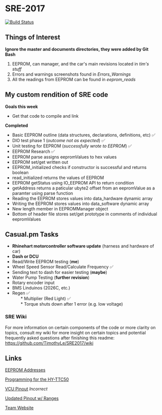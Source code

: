 # SRE-2017

[![Build Status](https://travis-ci.org/TimothyLe/SRE2017.svg?branch=master)](https://travis-ci.org/TimothyLe/SRE2017)

## Things of Interest
**Ignore the master and documents directories, they were added by Git Bash**  
1. EEPROM, can manager, and the car's main revisions located in *tim's stuff*  
2. Errors and warnings screenshots found in *Errors_Warnings*   
3. All the readings from EEPROM can be found in *eeprom_reads*   

## My custom rendition of SRE code  
**Goals this week**  
* Get that code to compile and link

**Completed**
* Basic EEPROM outline (data structures, declarations, definitions, etc) :white_check_mark:  
* DIO test phase 1 (*outcome not as expected*) :white_check_mark:  
* Unit testing for EEPROM (*successfully wrote to EEPROM*) :white_check_mark:  
* EEPROM Research :white_check_mark:    
* EEPROM parse assigns eepromValues to hex values  
* EEPROM set/get written out  
* EEPROM_initialized checks if constructor is successful and returns boolean  
* read_initialized returns the values of EEPROM  
* EEPROM getStatus using IO_EEPROM API to return condition  
* getAddress returns a paticular ubyte2 offset from an eepromValue as a paramter using parse function  
* Reading the EEPROM stores values into data_hardware dynamic array  
* Writing the EEPROM stores values into data_software dynamic array  
* New length member in EEPROMManager object  
* Bottom of header file stores set/get prototype in comments of individual eepromValues  

## Casual.pm Tasks
* __Rhinehart motorcontroller software update__ (harness and hardware of car)  
* __Dash or DCU__  
* Read/Write EEPROM testing (__me__)  
* Wheel Speed Sensor Read/Calculate Frequency :white_check_mark:  
* Sending text to dash for easier testing (__maybe__)  
* Water Pump Testing (__further revision__)  
* Rotary encoder input   
* BMS Linduinos (2026C, etc.)   
* Regen :white_check_mark:  
&nbsp;&nbsp;&nbsp;&nbsp;&nbsp;&nbsp; * Multiplier (Red Light) :white_check_mark:  
&nbsp;&nbsp;&nbsp;&nbsp;&nbsp;&nbsp; * Torque shuts down after 1 error (e.g. low voltage)  

### SRE Wiki
For more information on certain components of the code or more clarity on topics, consult my wiki for more insight on certain topics and potential frequently asked questions after finishing this readme:   
https://github.com/TimothyLe/SRE2017/wiki

## Links
[EEPROM Addresses](https://app.box.com/s/nbz92djxusbby6u214ghj4r6kfeen3ia)

[Programming for the HY-TTC50](http://1drv.ms/1NQUppu)

[VCU Pinout](https://1drv.ms/x/s!Avhc248Pj7v5gt4A6qt_feUsrY_taA) *Incorrect*

[Updated Pinout w/ Ranges](https://app.box.com/s/b72z2jhthd8sobolhyxe6k7jv8ms0adg)

[Team Website](http://spartanracingelectric.com)

